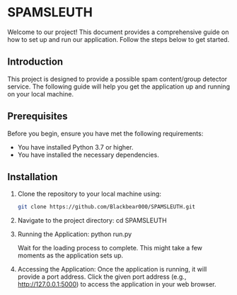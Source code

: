 # SPAMSLEUTH

Welcome to our project! This document provides a comprehensive guide on how to set up and run our application. Follow the steps below to get started.

## Introduction

This project is designed to provide a possible spam content/group detector service. The following guide will help you get the application up and running on your local machine.

## Prerequisites

Before you begin, ensure you have met the following requirements:
- You have installed Python 3.7 or higher.
- You have installed the necessary dependencies.

## Installation

1. Clone the repository to your local machine using:
   ```bash
   git clone https://github.com/Blackbear000/SPAMSLEUTH.git

2. Navigate to the project directory:
   cd SPAMSLEUTH

3. Running the Application:
   python run.py

   Wait for the loading process to complete. This might take a few moments as the application sets up.

4. Accessing the Application:
   Once the application is running, it will provide a port address. Click the given port address (e.g., http://127.0.0.1:5000) to access the application in your web browser.
